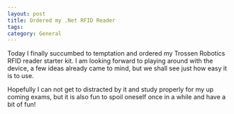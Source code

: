 ```yaml
---
layout: post
title: Ordered my .Net RFID Reader
tags: 
category: General
---
```

Today I finally succumbed to temptation and ordered my Trossen Robotics RFID reader starter kit. I am looking forward to playing around with the device, a few ideas already came to mind, but we shall see just how easy it is to use.

Hopefully I can not get to distracted by it and study properly for my up coming exams, but it is also fun to spoil oneself once in a while and have a bit of fun!